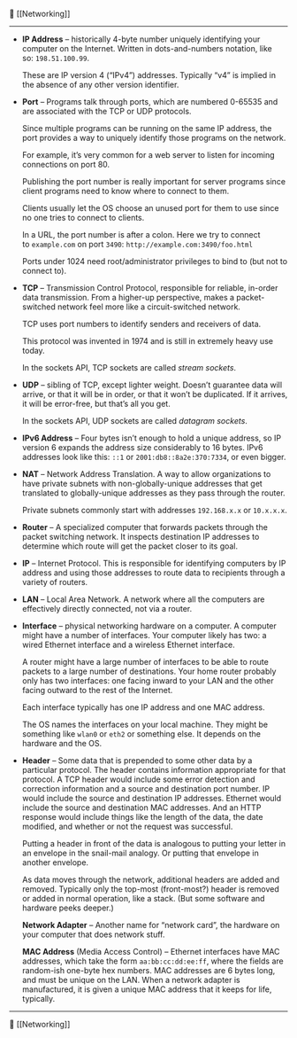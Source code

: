 🔗 [[Networking]]

----
- **IP Address** – historically 4-byte number uniquely identifying your computer on the Internet. Written in dots-and-numbers notation, like so: `198.51.100.99`.
    
    These are IP version 4 (“IPv4”) addresses. Typically “v4” is implied in the absence of any other version identifier.
    
- **Port** – Programs talk through ports, which are numbered 0-65535 and are associated with the TCP or UDP protocols.
    
    Since multiple programs can be running on the same IP address, the port provides a way to uniquely identify those programs on the network.
    
    For example, it’s very common for a web server to listen for incoming connections on port 80.
    
    Publishing the port number is really important for server programs since client programs need to know where to connect to them.
    
    Clients usually let the OS choose an unused port for them to use since no one tries to connect to clients.
    
    In a URL, the port number is after a colon. Here we try to connect to `example.com` on port `3490`: `http://example.com:3490/foo.html`
    
    Ports under 1024 need root/administrator privileges to bind to (but not to connect to).
    
- **TCP** – Transmission Control Protocol, responsible for reliable, in-order data transmission. From a higher-up perspective, makes a packet-switched network feel more like a circuit-switched network.
    
    TCP uses port numbers to identify senders and receivers of data.
    
    This protocol was invented in 1974 and is still in extremely heavy use today.
    
    In the sockets API, TCP sockets are called _stream sockets_.
    
- **UDP** – sibling of TCP, except lighter weight. Doesn’t guarantee data will arrive, or that it will be in order, or that it won’t be duplicated. If it arrives, it will be error-free, but that’s all you get.
    
    In the sockets API, UDP sockets are called _datagram sockets_.
    
- **IPv6 Address** – Four bytes isn’t enough to hold a unique address, so IP version 6 expands the address size considerably to 16 bytes. IPv6 addresses look like this: `::1` or `2001:db8::8a2e:370:7334`, or even bigger.
    
- **NAT** – Network Address Translation. A way to allow organizations to have private subnets with non-globally-unique addresses that get translated to globally-unique addresses as they pass through the router.
    
    Private subnets commonly start with addresses `192.168.x.x` or `10.x.x.x`.
    
- **Router** – A specialized computer that forwards packets through the packet switching network. It inspects destination IP addresses to determine which route will get the packet closer to its goal.
    
- **IP** – Internet Protocol. This is responsible for identifying computers by IP address and using those addresses to route data to recipients through a variety of routers.
    
- **LAN** – Local Area Network. A network where all the computers are effectively directly connected, not via a router.
    
- **Interface** – physical networking hardware on a computer. A computer might have a number of interfaces. Your computer likely has two: a wired Ethernet interface and a wireless Ethernet interface.
    
    A router might have a large number of interfaces to be able to route packets to a large number of destinations. Your home router probably only has two interfaces: one facing inward to your LAN and the other facing outward to the rest of the Internet.
    
    Each interface typically has one IP address and one MAC address.
    
    The OS names the interfaces on your local machine. They might be something like `wlan0` or `eth2` or something else. It depends on the hardware and the OS.
    
- **Header** – Some data that is prepended to some other data by a particular protocol. The header contains information appropriate for that protocol. A TCP header would include some error detection and correction information and a source and destination port number. IP would include the source and destination IP addresses. Ethernet would include the source and destination MAC addresses. And an HTTP response would include things like the length of the data, the date modified, and whether or not the request was successful.
    
    Putting a header in front of the data is analogous to putting your letter in an envelope in the snail-mail analogy. Or putting that envelope in another envelope.
    
    As data moves through the network, additional headers are added and removed. Typically only the top-most (front-most?) header is removed or added in normal operation, like a stack. (But some software and hardware peeks deeper.)
    
    **Network Adapter** – Another name for “network card”, the hardware on your computer that does network stuff.
    
    **MAC Address** (Media Access Control) – Ethernet interfaces have MAC addresses, which take the form `aa:bb:cc:dd:ee:ff`, where the fields are random-ish one-byte hex numbers. MAC addresses are 6 bytes long, and must be unique on the LAN. When a network adapter is manufactured, it is given a unique MAC address that it keeps for life, typically.

----
📂 [[Networking]]